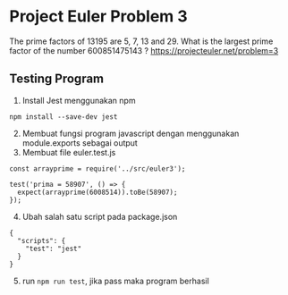 # Project Euler Problem 3
The prime factors of 13195 are 5, 7, 13 and 29. What is the largest prime factor of the number 600851475143 ?
https://projecteuler.net/problem=3

## Testing Program

1. Install Jest menggunakan npm
  ```
  npm install --save-dev jest
  ```
2. Membuat fungsi program javascript dengan menggunakan module.exports sebagai output
3. Membuat file euler.test.js
  ```
  const arrayprime = require('../src/euler3');

  test('prima = 58907', () => {
    expect(arrayprime(6008514)).toBe(58907);
  });
  ```
4. Ubah salah satu script pada package.json
  ```
  {
    "scripts": {
      "test": "jest"
    }
  }
  ```
5. run `npm run test`, jika pass maka program berhasil
